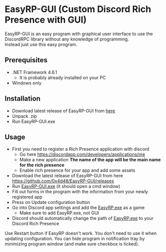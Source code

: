# EasyRP-GUI (Custom Discord Rich Presence with GUI)

EasyRP-GUI is an easy program with graphical user interface to use the DiscordRPC library without any knowledge of programming.  
Instead just use this easy program.

## Prerequisites
- .NET Framework 4.6.1
     - It is probably already installed on your PC
- Windows only

## Installation
- Download latest release of EasyRP-GUI from [here](https://github.com/0x4d48/EasyRP-GUI/releases)
- Unpack .zip
- Run EasyRP-GUI.exe

## Usage
- First you need to register a Rich Presence application with discord
     - Go here https://discordapp.com/developers/applications/me
     - Make a new application **The name of the app will be the main name for the rich presence**
     - Enable rich presence for your app and add some assets
- Download the latest release of EasyRP-GUI from here https://github.com/0x4d48/EasyRP-GUI/releases
- Run [EasyRP-GUI.exe](https://github.com/0x4d48/EasyRP-GUI/releases) (it should open a cmd window)
- Fill out forms in the program with the information from your newly registered app
- Press on Update configuration button
- Go into Discord app settings and add the [EasyRP.exe](https://github.com/Pizzabelly/EasyRP/releases) as a game
     - Make sure to add EasyRP.exe, not GUI
- Discord should automatically change the path of [EasyRP.exe](https://github.com/Pizzabelly/EasyRP/releases) to your Discord Rich Presence

Use Restart button if EasyRP doesn't work. You don't need to use it when updating configuration. You can hide program in notification tray by minimizing program window (and make sure checkbox is ticked).